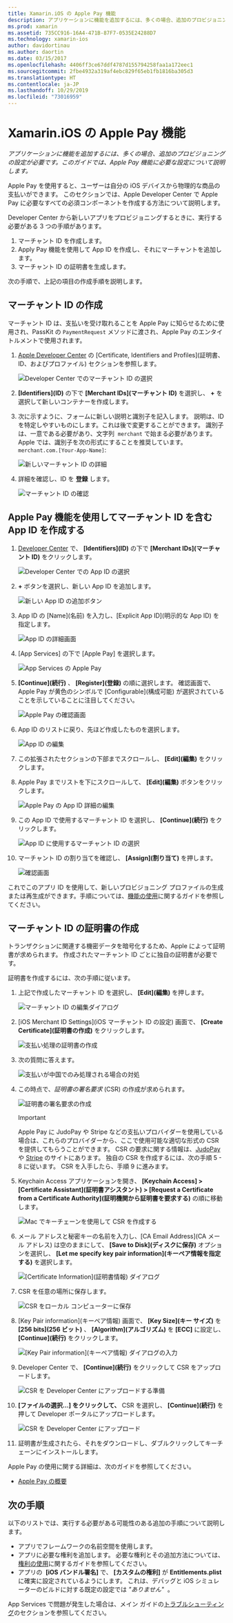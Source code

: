```yaml
---
title: Xamarin.iOS の Apple Pay 機能
description: アプリケーションに機能を追加するには、多くの場合、追加のプロビジョニングの設定が必要です。 このガイドでは、Apple Pay 機能に必要な設定について説明します。
ms.prod: xamarin
ms.assetid: 735CC916-16A4-471B-87F7-0535E24288D7
ms.technology: xamarin-ios
author: davidortinau
ms.author: daortin
ms.date: 03/15/2017
ms.openlocfilehash: 4406ff3ce67ddf4787d155794258faa1a172eec1
ms.sourcegitcommit: 2fbe4932a319af4ebc829f65eb1fb1816ba305d3
ms.translationtype: HT
ms.contentlocale: ja-JP
ms.lasthandoff: 10/29/2019
ms.locfileid: "73016959"
---
```

# <a name="apple-pay-capabilities-in-xamarinios"></a>Xamarin.iOS の Apple Pay 機能

_アプリケーションに機能を追加するには、多くの場合、追加のプロビジョニングの設定が必要です。このガイドでは、Apple Pay 機能に必要な設定について説明します。_

Apple Pay を使用すると、ユーザーは自分の iOS デバイスから物理的な商品の支払いができます。 このセクションでは、Apple Developer Center で Apple Pay に必要なすべての必須コンポーネントを作成する方法について説明します。

Developer Center から新しいアプリをプロビジョニングするときに、実行する必要がある 3 つの手順があります。

1. マーチャント ID を作成します。
2. Apply Pay 機能を使用して App ID を作成し、それにマーチャントを追加します。
3. マーチャント ID の証明書を生成します。

次の手順で、上記の項目の作成手順を説明します。

<a name="merchantid" />

## <a name="create-merchant-id"></a>マーチャント ID の作成

マーチャント ID は、支払いを受け取れることを Apple Pay に知らせるために使用され、PassKit の `PaymentRequest` メソッドに渡され、Apple Pay のエンタイトルメントで使用されます。

1. [Apple Developer Center](https://developer.apple.com/account/) の [Certificate, Identifiers and Profiles]\(証明書、ID、およびプロファイル\) セクションを参照します。 

    ![Developer Center でのマーチャント ID の選択](apple-pay-capabilities-images/image57.png)

2. **[Identifiers]\(ID\)** の下で **[Merchant IDs]\(マーチャント ID\)** を選択し、 **+** を選択して新しいコンテナーを作成します。  

3. 次に示すように、フォームに新しい説明と識別子を記入します。 説明は、ID を特定しやすいものにします。これは後で変更することができます。 識別子は、一意である必要があり、文字列  `merchant` で始まる必要があります。 Apple では、識別子を次の形式にすることを推奨しています。`merchant.com.[Your-App-Name]`:
   
    ![新しいマーチャント ID の詳細](apple-pay-capabilities-images/image58.png)

4. 詳細を確認し、ID を **登録** します。 
    
    ![マーチャント ID の確認](apple-pay-capabilities-images/image59.png)

<a name="appid" />

## <a name="create-an-app-id-with-the-apple-pay-capability-that-includes-the-merchant-id"></a>Apple Pay 機能を使用してマーチャント ID を含む App ID を作成する

1. [Developer Center](https://developer.apple.com/account/) で、 **[Identifiers]\(ID\)** の下で **[Merchant IDs]\(マーチャント ID\)** をクリックします。 
    
    ![Developer Center での App ID の選択](apple-pay-capabilities-images/image6.png)

2. **+** ボタンを選択し、新しい App ID を追加します。 
   
    ![新しい App ID の追加ボタン](apple-pay-capabilities-images/image27.png)

3. App ID の [Name]\(名前\) を入力し、[Explicit App ID]\(明示的な App ID\) を指定します。    
   
    ![App ID の詳細画面](apple-pay-capabilities-images/image35.png)

4. [App Services] の下で [Apple Pay] を選択します。    
  
    ![App Services の Apple Pay](apple-pay-capabilities-images/image36.png)

5. **[Continue]\(続行\)** 、 **[Register]\(登録\)** の順に選択します。 確認画面で、Apple Pay が黄色のシンボルで [Configurable]\(構成可能\) が選択されていることを示していることに注目してください。 
   
    ![Apple Pay の確認画面](apple-pay-capabilities-images/image37.png)

6. App ID のリストに戻り、先ほど作成したものを選択します。  
   
    ![App ID の編集](apple-pay-capabilities-images/image38.png)

7. この拡張されたセクションの下部までスクロールし、 **[Edit]\(編集\)** をクリックします。
8. Apple Pay までリストを下にスクロールして、 **[Edit]\(編集\)** ボタンをクリックします。  
    
    ![Apple Pay の App ID 詳細の編集](apple-pay-capabilities-images/image39.png)

9. この App ID で使用するマーチャント ID を選択し、 **[Continue]\(続行\)** をクリックします。  
    
    ![App ID に使用するマーチャント ID の選択](apple-pay-capabilities-images/image40.png)

10. マーチャント ID の割り当てを確認し、 **[Assign]\(割り当て\)** を押します。  
    
    ![確認画面](apple-pay-capabilities-images/image41.png)

これでこのアプリ ID を使用して、新しいプロビジョニング プロファイルの生成または再生成ができます。手順については、[機能の使用](~/ios/deploy-test/provisioning/capabilities/index.md)に関するガイドを参照してください。 

<a name="certificate" />

## <a name="create-a-certificate-for-your-merchant-id"></a>マーチャント ID の証明書の作成

トランザクションに関連する機密データを暗号化するため、Apple によって証明書が求められます。 作成されたマーチャント ID ごとに独自の証明書が必要です。 

証明書を作成するには、次の手順に従います。

1. 上記で作成したマーチャント ID を選択し、 **[Edit]\(編集\)** を押します。 
    
    ![マーチャント ID の編集ダイアログ](apple-pay-capabilities-images/image42.png)

2. [iOS Merchant ID Settings]\(iOS マーチャント ID の設定\) 画面で、 **[Create Certificate]\(証明書の作成\)** をクリックします。 
   
    ![支払い処理の証明書の作成](apple-pay-capabilities-images/image43.png)

3. 次の質問に答えます。 

    ![支払いが中国でのみ処理される場合の対処](apple-pay-capabilities-images/image44.png)

4. この時点で、_証明書の署名要求_ (CSR) の作成が求められます。 

    ![証明書の署名要求の作成](apple-pay-capabilities-images/image45.png)
    
    > [!IMPORTANT]
    > Apple Pay に JudoPay や Stripe などの支払いプロバイダーを使用している場合は、これらのプロバイダーから、ここで使用可能な適切な形式の CSR を提供してもらうことができます。 CSR の要求に関する情報は、[JudoPay](https://www.judopay.com/docs/version-52/apple-pay/getting-started/#create-an-apple-pay-certificate) や [Stripe](https://stripe.com/docs/apple-pay/apps#csr) のサイトにあります。 独自の CSR を作成するには、次の手順 5 - 8 に従います。 CSR を入手したら、手順 9 に進みます。

5. Keychain Access アプリケーションを開き、 **[Keychain Access] > [Certificate Assistant]\(証明書アシスタント\) > [Request a Certificate from a Certificate Authority]\(証明機関から証明書を要求する\)** の順に移動します。 

     ![Mac でキーチェーンを使用して CSR を作成する](apple-pay-capabilities-images/image46.png)

6. メール アドレスと秘密キーの名前を入力し、[CA Email Address]\(CA メール アドレス\) は空のままにして、 **[Save to Disk]\(ディスクに保存\)** オプションを選択し、 **[Let me specify key pair information]\(キーペア情報を指定する\)** を選択します。

     ![[Certificate Information]\(証明書情報\) ダイアログ](apple-pay-capabilities-images/image47.png)

7. CSR を任意の場所に保存します。 

     ![CSR をローカル コンピューターに保存](apple-pay-capabilities-images/image48.png)

8. [Key Pair information]\(キーペア情報\) 画面で、 **[Key Size]\(キー サイズ\)** を **[256 bits]\(256 ビット\)** 、 **[Algorithm]\(アルゴリズム\)** を **[ECC]** に設定し、 **[Continue]\(続行\)** をクリックします。

     ![[Key Pair information]\(キーペア情報\) ダイアログの入力](apple-pay-capabilities-images/image49.png)

9. Developer Center で、 **[Continue]\(続行\)** をクリックして CSR をアップロードします。 

     ![CSR を Developer Center にアップロードする準備](apple-pay-capabilities-images/image50.png)

10. **[ファイルの選択…] をクリックして、** CSR を選択し、 **[Continue]\(続行\)** を押して Developer ポータルにアップロードします。 

     ![CSR を Developer Center にアップロード](apple-pay-capabilities-images/image51.png)

11. 証明書が生成されたら、それをダウンロードし、ダブルクリックしてキーチェーンにインストールします。

Apple Pay の使用に関する詳細は、次のガイドを参照してください。

* [ Apple Pay の概要](~/ios/platform/apple-pay.md)

## <a name="next-steps"></a>次の手順

以下のリストでは、実行する必要がある可能性のある追加の手順について説明します。

* アプリでフレームワークの名前空間を使用します。
* アプリに必要な権利を追加します。 必要な権利とその追加方法については、[権利の使用](~/ios/deploy-test/provisioning/entitlements.md)に関するガイドを参照してください。
* アプリの  **[iOS バンドル署名]** で、 **[カスタムの権利]** が **Entitlements.plist** に確実に設定されているようにします。 これは、デバッグと iOS シミュレーターのビルドに対する既定の設定では _"ありません"_  。

App Services で問題が発生した場合は、メイン ガイドの[トラブルシューティング](~/ios/deploy-test/provisioning/capabilities/index.md)のセクションを参照してください。
